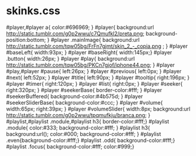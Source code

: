 skinks.css
==========

#player,#player a{ color:#696969; } #player{ background:url http://static.tumblr.com/g0p2wwu/c7Qmufkl2/preta.png; background-position:bottom; } #player .mainImage{ background:url http://static.tumblr.com/tqw05bg/FrFn7gjmt/skin_2_-_copia.png ; }   #player #baseLeft{ width:93px; } #player #baseRight{ width:145px;} #player .button{  width:26px; } #player #play{ background:url http://static.tumblr.com/tqw05bg/PKCn7gjof/iphone44.png; } #player #play,#player #pause{ left:26px; } #player #previous{ left:0px; } #player #next{ left:52px; } #player #title{ left:90px;  } #player #tooltip{ right:196px; } #player #timer{ right:120px;  } #player #list{ right:0px; }   #player #seeker{ right:320px; } #player #seekerBase{ border-color:#fff;   } #player #seekerBuffered{ background-color:#4b575d; } #player #seekerSliderBase{ background-color:#ccc; }   #player #volume{ width:65px; right:39px; } #player #volumeSlider{ width:8px; background:url http://static.tumblr.com/g0p2wwu/tpqmufkju/branca.png; }   #playlist,#playlist .module,#playlist h3{ border-color:#fff;} #playlist .module{  color:#333; background-color:#fff; } #playlist h3{ background:url(); color:#000; background-color:#fff;  } #playlist .even{background-color:#fff;} #playlist .odd{ background-color:#fff;} #playlist .focus{ background-color:#fff; color:#999;}
